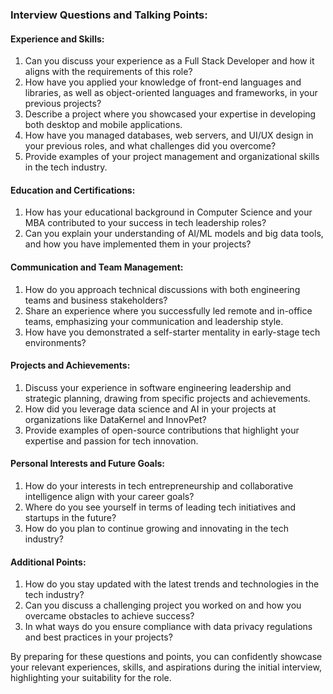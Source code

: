 ### Interview Questions and Talking Points:

#### Experience and Skills:
1. Can you discuss your experience as a Full Stack Developer and how it aligns with the requirements of this role?
2. How have you applied your knowledge of front-end languages and libraries, as well as object-oriented languages and frameworks, in your previous projects?
3. Describe a project where you showcased your expertise in developing both desktop and mobile applications.
4. How have you managed databases, web servers, and UI/UX design in your previous roles, and what challenges did you overcome?
5. Provide examples of your project management and organizational skills in the tech industry.

#### Education and Certifications:
1. How has your educational background in Computer Science and your MBA contributed to your success in tech leadership roles?
2. Can you explain your understanding of AI/ML models and big data tools, and how you have implemented them in your projects?

#### Communication and Team Management:
1. How do you approach technical discussions with both engineering teams and business stakeholders?
2. Share an experience where you successfully led remote and in-office teams, emphasizing your communication and leadership style.
3. How have you demonstrated a self-starter mentality in early-stage tech environments?

#### Projects and Achievements:
1. Discuss your experience in software engineering leadership and strategic planning, drawing from specific projects and achievements.
2. How did you leverage data science and AI in your projects at organizations like DataKernel and InnovPet?
3. Provide examples of open-source contributions that highlight your expertise and passion for tech innovation.

#### Personal Interests and Future Goals:
1. How do your interests in tech entrepreneurship and collaborative intelligence align with your career goals?
2. Where do you see yourself in terms of leading tech initiatives and startups in the future?
3. How do you plan to continue growing and innovating in the tech industry?

#### Additional Points:
1. How do you stay updated with the latest trends and technologies in the tech industry?
2. Can you discuss a challenging project you worked on and how you overcame obstacles to achieve success?
3. In what ways do you ensure compliance with data privacy regulations and best practices in your projects?

By preparing for these questions and points, you can confidently showcase your relevant experiences, skills, and aspirations during the initial interview, highlighting your suitability for the role.